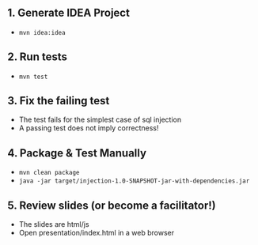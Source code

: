 ## 1. Generate IDEA Project
* ```mvn idea:idea```

## 2. Run tests
* ```mvn test```

## 3. Fix the failing test
* The test fails for the simplest case of sql injection
* A passing test does not imply correctness!

## 4. Package & Test Manually
* ```mvn clean package```
* ```java -jar target/injection-1.0-SNAPSHOT-jar-with-dependencies.jar```

## 5. Review slides (or become a facilitator!)
* The slides are html/js
* Open presentation/index.html in a web browser
